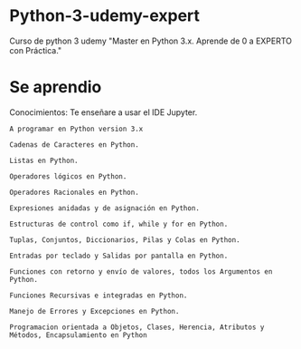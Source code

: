# Python-3-udemy-expert
Curso de python 3 udemy "Master en Python 3.x. Aprende de 0 a EXPERTO con Práctica." 


# Se aprendio
Conocimientos:
    Te enseñare a usar el IDE Jupyter.

    A programar en Python version 3.x

    Cadenas de Caracteres en Python.

    Listas en Python.

    Operadores lógicos en Python.

    Operadores Racionales en Python.

    Expresiones anidadas y de asignación en Python.

    Estructuras de control como if, while y for en Python.

    Tuplas, Conjuntos, Diccionarios, Pilas y Colas en Python.

    Entradas por teclado y Salidas por pantalla en Python.

    Funciones con retorno y envío de valores, todos los Argumentos en Python.

    Funciones Recursivas e integradas en Python.

    Manejo de Errores y Excepciones en Python.
    
    Programacion orientada a Objetos, Clases, Herencia, Atributos y Métodos, Encapsulamiento en Python